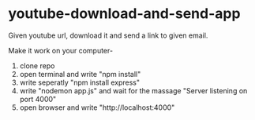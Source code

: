 # youtube-download-and-send-app
Given youtube url, download it and send a link to given email.

Make it work on your computer-
1. clone repo
2. open terminal and write "npm install"
3. write seperatly "npm install express"
4. write "nodemon app.js" and wait for the massage "Server listening on port 4000"
5. open browser and write "http://localhost:4000"
